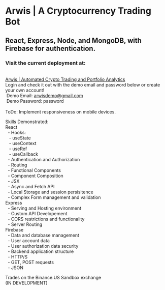 # Arwis |  A Cryptocurrency Trading Bot

## React, Express, Node, and MongoDB, with Firebase for authentication.
### Visit the current deployment at:
<br/>[Arwis | Automated Crypto Trading and Portfolio Analytics](arwis.up.railway.app)
<br/>Login and check it out with the demo email and password below or create your own account!
<br/> &nbsp;Demo Email: arwisdemo@gmail.com
<br/> &nbsp;Demo Password: password
<br/>
<br/>ToDo: Implement responsiveness on mobile devices.

Skills Demonstrated:
<br/>React
<br/> &nbsp;&nbsp;- Hooks:
<br/> &nbsp;&nbsp;&nbsp;- useState
<br/> &nbsp;&nbsp;&nbsp;- useContext
<br/> &nbsp;&nbsp;&nbsp;- useRef
<br/> &nbsp;&nbsp;&nbsp;- useCallback
<br/> &nbsp;&nbsp;- Authentication and Authorization
<br/> &nbsp;&nbsp;- Routing
<br/> &nbsp;&nbsp;- Functional Components
<br/> &nbsp;&nbsp;- Component Composition
<br/> &nbsp;&nbsp;- JSX
<br/> &nbsp;&nbsp;- Async and Fetch API
<br/> &nbsp;&nbsp;- Local Storage and session persisitence
<br/> &nbsp;&nbsp;- Complex Form management and validation
<br/>Express
<br/> &nbsp;&nbsp;- Serving and Hosting environment
<br/> &nbsp;&nbsp;- Custom API Developement
<br/> &nbsp;&nbsp;- CORS restrictions and functionality
<br/> &nbsp;&nbsp;- Server Routing
<br/>Firebase
<br/> &nbsp;&nbsp;- Data and database management
<br/> &nbsp;&nbsp;- User account data
<br/> &nbsp;&nbsp;- User authorization data security
<br/> &nbsp;&nbsp;- Backend application structure
<br/> &nbsp;&nbsp;- HTTP/S
<br/> &nbsp;&nbsp;- GET, POST requests
<br/> &nbsp;&nbsp;- JSON

Trades on the Binance.US Sandbox exchange
<br/>(IN DEVELOPMENT)
